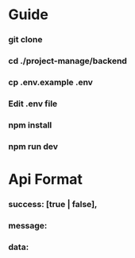 
# Guide
### git clone 
### cd ./project-manage/backend 
### cp .env.example .env
### Edit .env file

### npm install 
### npm run dev

# Api Format
### success: [true | false],
### message: 
### data:


